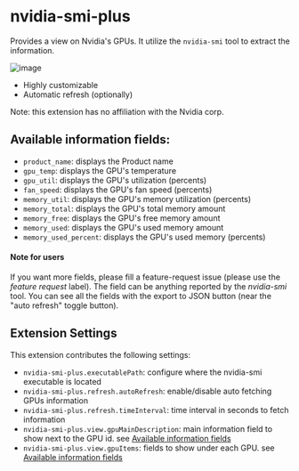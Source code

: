 # nvidia-smi-plus 

Provides a view on Nvidia's GPUs. It utilize the `nvidia-smi` tool to extract the information.

![image](https://user-images.githubusercontent.com/81901729/117412831-e7097080-af1d-11eb-8736-37a493735db7.png)

* Highly customizable
* Automatic refresh (optionally)

Note: this extension has no affiliation with the Nvidia corp.

## Available information fields:

* `product_name`: displays the Product name
* `gpu_temp`: displays the GPU's temperature
* `gpu_util`: displays the GPU's utilization (percents)
* `fan_speed`: displays the GPU's fan speed (percents)
* `memory_util`: displays the GPU's memory utilization (percents)
* `memory_total`:  displays the GPU's total memory amount
* `memory_free`: displays the GPU's free memory amount
* `memory_used`: displays the GPU's used memory amount
* `memory_used_percent`: displays the GPU's used memory (percents)

#### Note for users
If you want more fields, please fill a feature-request issue (please use the *feature request* label).
The field can be anything reported by the *nvidia-smi* tool. You can see all the fields with the export to JSON button (near the "auto refresh" toggle button).   

## Extension Settings

This extension contributes the following settings:

* `nvidia-smi-plus.executablePath`: configure where the nvidia-smi executable is located
* `nvidia-smi-plus.refresh.autoRefresh`: enable/disable auto fetching GPUs information
* `nvidia-smi-plus.refresh.timeInterval`: time interval in seconds to fetch information
* `nvidia-smi-plus.view.gpuMainDescription`: main information field to show next to the GPU id. see [Available information fields](#Available-information-fields)
* `nvidia-smi-plus.view.gpuItems`: fields to show under each GPU. see [Available information fields](#Available-information-fields)
